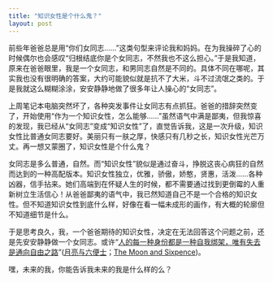 ```yaml
---
title: "知识女性是个什么鬼？"
layout: post
---
```


前些年爸爸总是用“你们女同志......”这类句型来评论我和妈妈。在为我操碎了心的时候偶尔也会感叹“归根结底你是个女同志，不然我也不这么担心。”于是我知道，原来在爸爸眼里，我是一个女同志，和男同志自然是不同的。具体不同在哪呢，其实我也没有很明确的答案，大约可能貌似就是抗不了大米，斗不过流氓之类的。于是我就这么糊糊涂涂，安安静静地做了很多年让人操心的“女同志”。

上周笔记本电脑突然坏了，各种突发事件让女同志有点抓狂。爸爸的措辞突然变了，开始使用“作为一个知识女性，怎么能够......”虽然语气中满是鄙夷，但我惊喜的发现，我已经从“女同志”变成“知识女性”了，直觉告诉我，这是一次升级，知识女性比普通女同志要好。美丽只有一肤之厚，快感只有几秒之长，知识女性光芒万丈。再一想又蒙圈了，知识女性是个什么鬼？

女同志是多么普通，自然。而“知识女性”貌似是通过奋斗，挣脱这丧心病狂的自然而达到的一种高配版本。知识女性独立，优雅，骄傲，娇憨，贤惠，活泼……各种凶器，信手拈来。她们高端到在怀疑人生的时候，都不需要通过找到更倒霉的人重新树立生活信心！从爸爸鄙夷的语气中，我已然知道自己不是一个合格的知识女性。但不知道知识女性到底什么样，好像在看一幅未成形的画作，有大概的轮廓但不知道细节是什么。

于是思考良久，我，一个爸爸期待的知识女性，决定在无法回答这个问题之前，还是先安安静静做一个女同志。或许“[人的每一种身份都是一种自我绑架，唯有失去是通向自由之路](https://book.douban.com/subject/1858513/)”([月亮与六便士](https://book.douban.com/subject/1858513/)；[The Moon and Sixpence](https://en.wikipedia.org/wiki/The_Moon_and_Sixpence))。

嘿，未来的我，你能告诉我未来的我是什么样的么？
